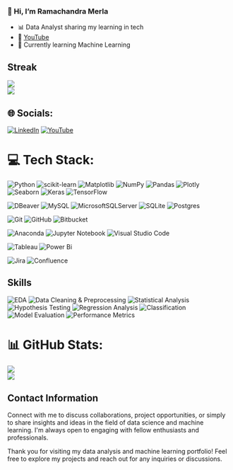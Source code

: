 ### 👋  Hi, I’m Ramachandra Merla

- 📊 Data Analyst sharing my learning in tech<br/>
- 🔗  [YouTube](https://www.youtube.com/@ramachandramerla)<br/>
- 🌱 Currently learning Machine Learning<br/>

## Streak
[![](https://visitcount.itsvg.in/api?id=ramachandramerla&icon=0&color=0)](https://visitcount.itsvg.in)<br/>
![](https://github-readme-streak-stats.herokuapp.com/?user=ramachandramerla&theme=default&hide_border=false)<br/>

## 🌐 Socials:
[![LinkedIn](https://img.shields.io/badge/LinkedIn-%230077B5.svg?logo=linkedin&logoColor=white)](https://www.linkedin.com/in/ramachandra-merla-2a2966188/) 
[![YouTube](https://img.shields.io/badge/YouTube-%23FF0000.svg?logo=YouTube&logoColor=white)](https://www.youtube.com/@ramachandramerla/videos) 

# 💻 Tech Stack:
![Python](https://img.shields.io/badge/python-3670A0?style=plastic&logo=python&logoColor=ffdd54)
![scikit-learn](https://img.shields.io/badge/scikit--learn-%23F7931E.svg?style=plastic&logo=scikit-learn&logoColor=white) 
![Matplotlib](https://img.shields.io/badge/Matplotlib-%23ffffff.svg?style=plastic&logo=Matplotlib&logoColor=black) 
![NumPy](https://img.shields.io/badge/numpy-%23013243.svg?style=plastic&logo=numpy&logoColor=white) 
![Pandas](https://img.shields.io/badge/pandas-%23150458.svg?style=plastic&logo=pandas&logoColor=white) 
![Plotly](https://img.shields.io/badge/Plotly-%233F4F75.svg?style=plastic&logo=plotly&logoColor=white)
![Seaborn](https://img.shields.io/badge/Seaborn-388E3C?style=plastic&logo=seaborn&logoColor=white)
![Keras](https://img.shields.io/badge/Keras-%23D00000.svg?style=plastic&logo=Keras&logoColor=white) 
![TensorFlow](https://img.shields.io/badge/TensorFlow-%23FF6F00.svg?style=plastic&logo=TensorFlow&logoColor=white) 

![DBeaver](https://img.shields.io/badge/DBeaver-00457C?style=plastic&logo=dbeaver&logoColor=white)
![MySQL](https://img.shields.io/badge/mysql-4479A1.svg?style=plastic&logo=mysql&logoColor=white) 
![MicrosoftSQLServer](https://img.shields.io/badge/Microsoft%20SQL%20Server-CC2927?style=plastic&logo=microsoft%20sql%20server&logoColor=white) 
![SQLite](https://img.shields.io/badge/sqlite-%2307405e.svg?style=plastic&logo=sqlite&logoColor=white) 
![Postgres](https://img.shields.io/badge/postgres-%23316192.svg?style=plastic&logo=postgresql&logoColor=white)

![Git](https://img.shields.io/badge/git-%23F05033.svg?style=plastic&logo=git&logoColor=white) 
![GitHub](https://img.shields.io/badge/github-%23121011.svg?style=plastic&logo=github&logoColor=white)
![Bitbucket](https://img.shields.io/badge/Bitbucket-0052CC?style=plastic&logo=bitbucket&logoColor=white)

![Anaconda](https://img.shields.io/badge/Anaconda-%2344A833.svg?style=plastic&logo=anaconda&logoColor=white)
![Jupyter Notebook](https://img.shields.io/badge/Jupyter_Notebook-F37626?style=plastic&logo=jupyter&logoColor=white)
![Visual Studio Code](https://img.shields.io/badge/Visual_Studio_Code-007ACC?style=plastic&logo=visual-studio-code&logoColor=white)

![Tableau](https://img.shields.io/badge/Tableau-2E3D4E?style=plastic&logo=tableau&logoColor=white)
![Power Bi](https://img.shields.io/badge/power_bi-F2C811?style=plastic&logo=powerbi&logoColor=black)

![Jira](https://img.shields.io/badge/jira-%230A0FFF.svg?style=plastic&logo=jira&logoColor=white)
![Confluence](https://img.shields.io/badge/Confluence-172B4D?style=plastic&logo=confluence&logoColor=white)

## Skills
![EDA](https://img.shields.io/badge/EDA-Data%20Analysis-2ECC71?style=plastic)
![Data Cleaning & Preprocessing](https://img.shields.io/badge/Data_Cleaning_&_Preprocessing-Transforming%20Data-FF5733?style=plastic)
![Statistical Analysis](https://img.shields.io/badge/Statistical_Analysis-Data%20Insights-9B59B6?style=plastic)
![Hypothesis Testing](https://img.shields.io/badge/Hypothesis_Testing-Statistical%20Inference-3498DB?style=plastic)
![Regression Analysis](https://img.shields.io/badge/Regression_Analysis-Predictive%20Modeling-3498DB?style=plastic)
![Classification](https://img.shields.io/badge/Classification-Machine%20Learning-3498DB?style=plastic)
![Model Evaluation](https://img.shields.io/badge/Model_Evaluation-Evaluating%20Performance-9B59B6?style=plastic)
![Performance Metrics](https://img.shields.io/badge/Performance_Metrics-Measuring%20Performance-27AE60?style=plastic)


# 📊 GitHub Stats:
![](https://github-readme-stats.vercel.app/api?username=ramachandramerla&theme=default&hide_border=false&include_all_commits=true&count_private=true)<br/>
![](https://github-readme-stats.vercel.app/api/top-langs/?username=ramachandramerla&theme=default&hide_border=false&include_all_commits=true&count_private=true&layout=compact)




  
## Contact Information
Connect with me to discuss collaborations, project opportunities, or simply to share insights and ideas in the field of data science and machine learning. I'm always open to engaging with fellow enthusiasts and professionals.


Thank you for visiting my data analysis and machine learning portfolio! Feel free to explore my projects and reach out for any inquiries or discussions.
